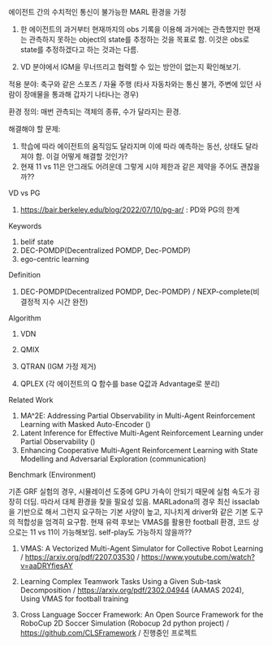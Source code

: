 에이전트 간의 수치적인 통신이 불가능한 MARL 환경을 가정

1. 한 에이전트의 과거부터 현재까지의 obs 기록을 이용해 과거에는 관측했지만 현재는 관측하지 못하는 object의 state를 추정하는 것을 목표로 함. 이것은 obs로 state를 추정하겠다고 하는 것과는 다름.

2. VD 분야에서 IGM을 무너뜨리고 협력할 수 있는 방안이 없는지 확인해보기.

적용 분야: 축구와 같은 스포츠 / 자율 주행 (타사 자동차와는 통신 불가, 주변에 있던 사람이 장애물을 통과해 갑자기 나타나는 경우)

환경 정의: 매번 관측되는 객체의 종류, 수가 달라지는 환경.

해결해야 할 문제: 
1. 학습에 따라 에이전트의 움직임도 달라지며 이에 따라 예측하는 동선, 상태도 달라져야 함. 이걸 어떻게 해결할 것인가?
2. 현재 11 vs 11은 안그래도 어려운데 그렇게 시야 제한과 같은 제약을 주어도 괜찮을까??

VD vs PG 
1. https://bair.berkeley.edu/blog/2022/07/10/pg-ar/ : PD와 PG의 한계

Keywords
1. belif state
2. DEC-POMDP(Decentralized POMDP, Dec-POMDP)
3. ego-centric learning

Definition
1. DEC-POMDP(Decentralized POMDP, Dec-POMDP) / NEXP-complete(비결정적 지수 시간 완전)

Algorithm

1. VDN

2. QMIX

3. QTRAN (IGM 가정 제거)

4. QPLEX (각 에이전트의 Q 함수를 base Q값과 Advantage로 분리)

Related Work

1. MA^2E: Addressing Partial Observability in Multi-Agent Reinforcement Learning with Masked Auto-Encoder ()
2. Latent Inference for Effective Multi-Agent Reinforcement Learning under Partial Observability ()
3. Enhancing Cooperative Multi-Agent Reinforcement Learning with State Modelling and Adversarial Exploration (communication)


Benchmark (Environment)

기존 GRF 실험의 경우, 시뮬레이션 도중에 GPU 가속이 안되기 때문에 실험 속도가 굉장히 더딤. 따라서 대체 환경을 찾을 필요성 있음. MARLadona의 경우 최신 issaclab을 기반으로 해서 그런지 요구하는 기본 사양이 높고, 지나치게 driver와 같은 기본 도구의 적합성을 엄격히 요구함. 현재 유력 후보는 VMAS를 활용한 football 환경, 코드 상으로는 11 vs 11이 가능해보임. self-play도 가능하지 않을까??

1. VMAS: A Vectorized Multi-Agent Simulator for Collective Robot Learning / https://arxiv.org/pdf/2207.03530 / https://www.youtube.com/watch?v=aaDRYfiesAY

2. Learning Complex Teamwork Tasks Using a Given Sub-task Decomposition / https://arxiv.org/pdf/2302.04944 (AAMAS 2024), Using VMAS for football training 

3. Cross Language Soccer Framework: An Open Source Framework for the RoboCup 2D Soccer Simulation (Robocup 2d python project) / https://github.com/CLSFramework / 진행중인 프로젝트